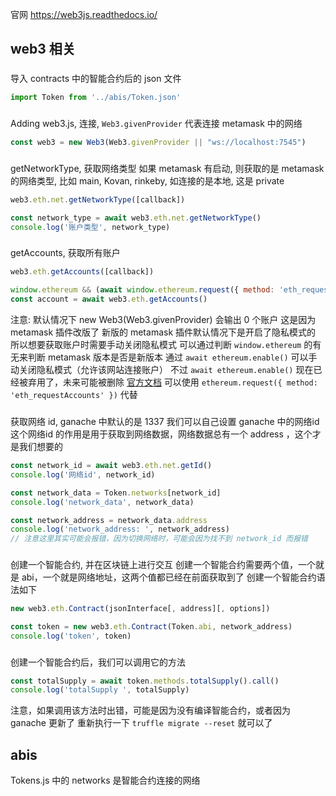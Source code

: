 
官网 https://web3js.readthedocs.io/

## web3 相关

###
导入 contracts 中的智能合约后的 json 文件
```js
import Token from '../abis/Token.json'
```

###
Adding web3.js, 连接,  `Web3.givenProvider` 代表连接 metamask 中的网络
```js
const web3 = new Web3(Web3.givenProvider || "ws://localhost:7545")
```

###
getNetworkType, 获取网络类型 如果 metamask 有启动, 则获取的是 metamask 的网络类型, 比如 main, Kovan, rinkeby, 如连接的是本地, 这是 private
```js
web3.eth.net.getNetworkType([callback])

const network_type = await web3.eth.net.getNetworkType()
console.log('账户类型', network_type)
```

###
getAccounts, 获取所有账户
```js
web3.eth.getAccounts([callback])

window.ethereum && (await window.ethereum.request({ method: 'eth_requestAccounts' }))
const account = await web3.eth.getAccounts()
```
注意: 默认情况下 new Web3(Web3.givenProvider) 会输出 0 个账户
这是因为 metamask 插件改版了
新版的 metamask 插件默认情况下是开启了隐私模式的
所以想要获取账户时需要手动关闭隐私模式
可以通过判断 `window.ethereum` 的有无来判断 metamask 版本是否是新版本
通过 `await ethereum.enable()` 可以手动关闭隐私模式（允许该网站连接账户）
不过 `await ethereum.enable()` 现在已经被弃用了，未来可能被删除
[官方文档](https://docs.metamask.io/guide/ethereum-provider.html#ethereum-enable-deprecated)
可以使用 `ethereum.request({ method: 'eth_requestAccounts' })` 代替



###
获取网络 id, ganache 中默认的是 1337 我们可以自己设置 ganache 中的网络id
这个网络id 的作用是用于获取到网络数据，网络数据总有一个 address ，这个才是我们想要的
```js
const network_id = await web3.eth.net.getId()
console.log('网络id', network_id)

const network_data = Token.networks[network_id]
console.log('network_data', network_data)

const network_address = network_data.address
console.log('network_address: ', network_address)
// 注意这里其实可能会报错，因为切换网络时，可能会因为找不到 network_id 而报错
```

###
创建一个智能合约, 并在区块链上进行交互
创建一个智能合约需要两个值，一个就是 abi，一个就是网络地址，这两个值都已经在前面获取到了
创建一个智能合约语法如下
```js
new web3.eth.Contract(jsonInterface[, address][, options])

const token = new web3.eth.Contract(Token.abi, network_address)
console.log('token', token)
```

###
创建一个智能合约后，我们可以调用它的方法
```js
const totalSupply = await token.methods.totalSupply().call()
console.log('totalSupply ', totalSupply)
```
注意，如果调用该方法时出错，可能是因为没有编译智能合约，或者因为 ganache 更新了
重新执行一下 `truffle migrate --reset` 就可以了



## abis

Tokens.js 中的 networks 是智能合约连接的网络

